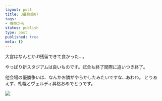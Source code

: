 ```yaml
---
layout: post
title: J最終節07
tags:
- 携帯から
status: publish
type: post
published: true
meta: {}
---
```

<div class="caption">大宮はなんとかJ1残留できて良かった…。

やっぱり新スタジアムは良いものです。試合も終了間際に追いつき終了。

他会場の優勝争いは、なんかお隣がやらかしたみたいですな…あわわ。
とりあえず、札幌とヴェルディ昇格おめでとうです。</div>
<div class="photo"><img src="http://wo.skr.jp/images/uploads/blog-photo-1196499527.12-0.jpg" /></div>
